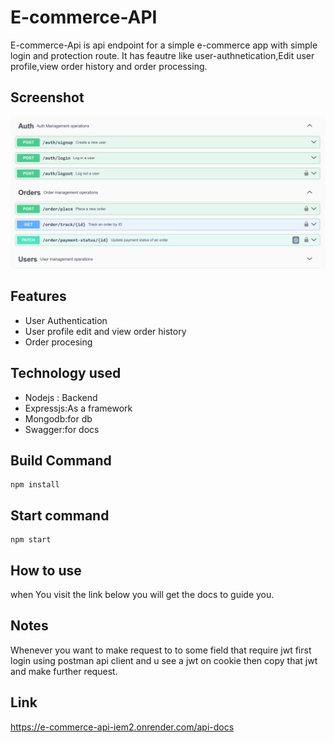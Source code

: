 # E-commerce-API

E-commerce-Api is  api endpoint for a simple e-commerce app with simple login and protection route.
It has feautre like user-authnetication,Edit user profile,view order history and order processing.

## Screenshot
![screenshots](https://github.com/aayush2561/E-commerce-API/blob/main/Preview.png)

## Features

- User Authentication
- User profile edit and view order history
- Order procesing

## Technology used
- Nodejs : Backend
- Expressjs:As a framework
- Mongodb:for db
- Swagger:for docs

## Build Command
````
npm install
````

## Start command
````
npm start
````
## How to use 
 when You visit the link below you will get the docs to guide you.

## Notes
Whenever you want to make request to to some field that require jwt first login using postman api client and u see a jwt on cookie then copy that jwt and make further request.

## Link 

https://e-commerce-api-iem2.onrender.com/api-docs
